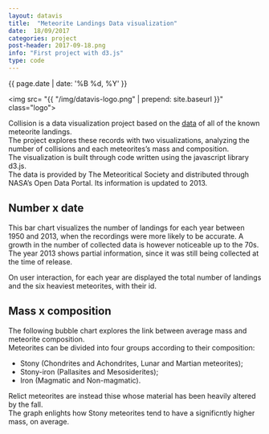 ```yaml
---
layout: datavis
title:  "Meteorite Landings Data visualization"
date:  18/09/2017
categories: project
post-header: 2017-09-18.png
info: "First project with d3.js"
type: code
---
```


<div class="text">


  <p class="date"> {{ page.date | date: '%B %d, %Y' }} </p>

  <img src= "{{ "/img/datavis-logo.png" | prepend: site.baseurl }}" class="logo">
  <p>Collision is a data visualization project based on the
  <a href="https://data.nasa.gov/Space-Science/Meteorite-Landings/ak9y-cwf9">data</a>
  of all of the known meteorite landings. <br>
    The project explores these records with two visualizations, analyzing the number of collisions and each meteorites’s mass and composition. <br>
    The visualization is built through code written using the javascript library d3.js.
  <br>
    The data is provided by The Meteoritical Society and distributed through NASA’s Open Data Portal. Its information is updated to 2013.</p>
  <h2>Number x date</h2>
  <p class="caption">This bar chart visualizes the number of landings for each year between 1950 and 2013, when the recordings were more likely to be accurate. A growth in the number of collected data is however noticeable up to the 70s.
    <br>
    The year 2013 shows partial information, since it was still being collected at the time of release.


  On user interaction, for each year are displayed the total number of landings and the six heaviest meteorites, with their id.
  </p>
</div>
<div id="barChart"></div>
<div class="text">
  <h2>Mass x composition</h2>
  <p class="caption">
    The following bubble chart explores the link between average mass and meteorite composition.
    <br>
    Meteorites can be divided into four groups according to their composition:
  </p>
  <ul>
    <li>Stony (Chondrites and Achondrites, Lunar and Martian meteorites);</li>
    <li>Stony-iron (Pallasites and Mesosiderites);</li>
    <li>Iron (Magmatic and Non-magmatic).</li>
  </ul>
  <p class="caption">
    Relict meteorites are instead thise whose material has been heavily altered by the fall.
    <br>
    The graph enlights how Stony meteorites tend to have a significntly higher mass, on average.
  </p>
</div>
<div id="bubbleChart"></div>

